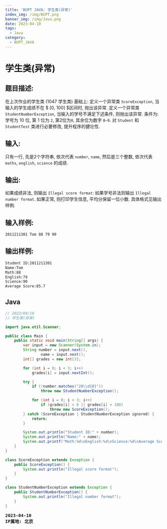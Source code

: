 ```yaml
---
title: 'BUPT JAVA: 学生类(异常)'
index_img: /img/BUPT.png
banner_img: /img/Java.png
date: 2023-04-10
tags:
  - Java
category:
  - BUPT_JAVA
---
```


# 学生类(异常)

## 题目描述: 
在上次作业的学生类 (1047 学生类) 基础上:
定义一个异常类 `ScoreException`, 当输入的学生成绩不在 $ [0, 100] $区间时, 抛出该异常.
定义一个异常类 `StudentNumberException`, 当输入的学号不满足下述条件, 则抛出该异常. 条件为:
学号为 10 位, 第 1 位为 `2`, 第2位为`0`, 其余位为数字 `0~9`.
对 `Student` 和 `StudentTest` 类进行必要修改, 提升程序的健壮性.

## 输入:
只有一行, 先是2个字符串, 依次代表 `number`, `name`, 然后是三个整数, 依次代表 `maths`, `english`, `science` 的成绩.

## 输出:
如果成绩非法, 则输出 `Illegal score format`: 如果学号非法则输出 `Illegal number format`.
如果正常, 则打印学生信息, 平均分保留一位小数. 具体格式见输出样例.

## 输入样例:
```txt
2011211301 Tom 88 79 90
```

## 输出样例:
```txt
Student ID:2011211301
Name:Tom
Math:88
English:79
Science:90
Average Score:85.7
```

## Java
```java
// 2023/04/10
// 学生类(异常)

import java.util.Scanner;

public class Main {
    public static void main(String[] args) {
        var input = new Scanner(System.in);
        String number = input.next(),
                name = input.next();
        int[] grades = new int[3];

        for (int i = 0; i < 3; i++)
            grades[i] = input.nextInt();

        try {
            if (!number.matches("20\\d{8}"))
                throw new StudentNumberException();

            for (int i = 0; i < 3; i++)
                if (grades[i] < 0 || grades[i] > 100)
                    throw new ScoreException();
        } catch (ScoreException | StudentNumberException ignored) {
            return;
        }

        System.out.println("Student ID:" + number);
        System.out.println("Name:" + name);
        System.out.printf("Math:%d\nEnglish:%d\nScience:%d\nAverage Score:%.1f", grades[0], grades[1], grades[2], (grades[0] + grades[1] + grades[2]) * 1.0 / 3);
    }
}

class ScoreException extends Exception {
    public ScoreException() {
        System.out.println("Illegal score format");
    }
}

class StudentNumberException extends Exception {
    public StudentNumberException() {
        System.out.println("Illegal number format");
    }
}
```

<pre class="note note-info">
<strong>2023-04-10</strong> 
<strong>IP属地: 北京</strong>
</pre>